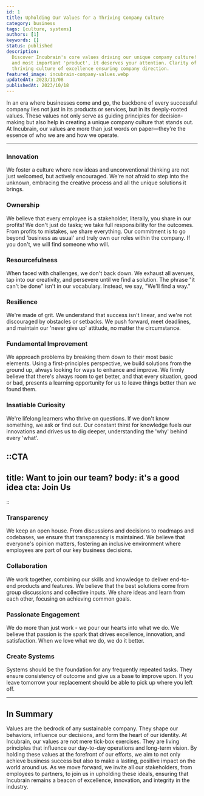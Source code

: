 ```yaml
---
id: 1
title: Upholding Our Values for a Thriving Company Culture
category: business
tags: [culture, systems]
authors: [1]
keywords: []
status: published
description:
  Discover Incubrain's core values driving our unique company culture! Your company is your first
  and most important 'product', it deserves your attention. Clarity of values helps in creating a
  thriving culture of excellence ensuring company direction.
featured_image: incubrain-company-values.webp
updatedAt: 2023/11/08
publishedAt: 2023/10/18
---
```


In an era where businesses come and go, the backbone of every successful company lies not just in
its products or services, but in its deeply-rooted values. These values not only serve as guiding
principles for decision-making but also help in creating a unique company culture that stands out.
At Incubrain, our values are more than just words on paper—they're the essence of who we are and how
we operate.

---

### **Innovation**

We foster a culture where new ideas and unconventional thinking are not just welcomed, but actively
encouraged. We're not afraid to step into the unknown, embracing the creative process and all the
unique solutions it brings.

### **Ownership**

We believe that every employee is a stakeholder, literally, you share in our profits! We don't just
do tasks; we take full responsibility for the outcomes. From profits to mistakes, we share
everything. Our commitment is to go beyond 'business as usual' and truly own our roles within the
company. If you don't, we will find someone who will.

### **Resourcefulness**

When faced with challenges, we don't back down. We exhaust all avenues, tap into our creativity, and
persevere until we find a solution. The phrase "it can't be done" isn't in our vocabulary. Instead,
we say, "We'll find a way."

### **Resilience**

We're made of grit. We understand that success isn't linear, and we're not discouraged by obstacles
or setbacks. We push forward, meet deadlines, and maintain our 'never give up' attitude, no matter
the circumstance.

### **Fundamental Improvement**

We approach problems by breaking them down to their most basic elements. Using a first-principles
perspective, we build solutions from the ground up, always looking for ways to enhance and improve.
We firmly believe that there's always room to get better, and that every situation, good or bad,
presents a learning opportunity for us to leave things better than we found them.

### **Insatiable Curiosity**

We're lifelong learners who thrive on questions. If we don't know something, we ask or find out. Our
constant thirst for knowledge fuels our innovations and drives us to dig deeper, understanding the
'why' behind every 'what'.

::CTA
---
title: Want to join our team?
body: it's a good idea
cta: Join Us
---
::

### **Transparency**

We keep an open house. From discussions and decisions to roadmaps and codebases, we ensure that
transparency is maintained. We believe that everyone's opinion matters, fostering an inclusive
environment where employees are part of our key business decisions.

### **Collaboration**

We work together, combining our skills and knowledge to deliver end-to-end products and features. We
believe that the best solutions come from group discussions and collective inputs. We share ideas
and learn from each other, focusing on achieving common goals.

### **Passionate Engagement**

We do more than just work - we pour our hearts into what we do. We believe that passion is the spark
that drives excellence, innovation, and satisfaction. When we love what we do, we do it better.

### **Create Systems**

Systems should be the foundation for any frequently repeated tasks. They ensure consistency of
outcome and give us a base to improve upon. If you leave tomorrow your replacement should be able to
pick up where you left off.

---

## **In Summary**

Values are the bedrock of any sustainable company. They shape our behaviors, influence our
decisions, and form the heart of our identity. At Incubrain, our values are not mere tick-box
exercises. They are living principles that influence our day-to-day operations and long-term vision.
By holding these values at the forefront of our efforts, we aim to not only achieve business success
but also to make a lasting, positive impact on the world around us. As we move forward, we invite
all our stakeholders, from employees to partners, to join us in upholding these ideals, ensuring
that Incubrain remains a beacon of excellence, innovation, and integrity in the industry.

